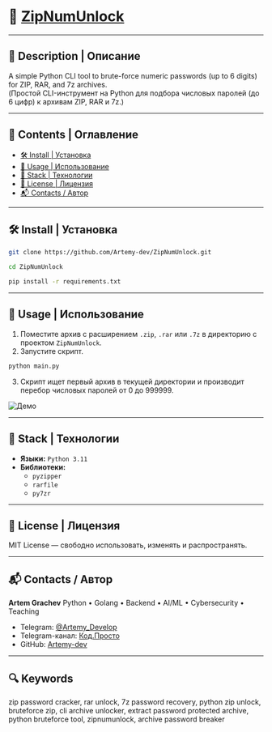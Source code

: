 # 🚀 [ZipNumUnlock]([https://github.com/Artemy-dev/ProjectName](https://github.com/Artemy-dev/ZipNumUnlock))

---

## 📝 Description | Описание

A simple Python CLI tool to brute-force numeric passwords (up to 6 digits) for ZIP, RAR, and 7z archives.<br>
(Простой CLI-инструмент на Python для подбора числовых паролей (до 6 цифр) к архивам ZIP, RAR и 7z.)

---

## 📂 Contents | Оглавление

- [🛠 Install | Установка](#-install--установка)
- [🚀 Usage | Использование](#-usage--использование)
- [🧱 Stack | Технологии](#-stack--технологии)
- [📄 License | Лицензия](#-license--лицензия)
- [📬 Contacts / Автор](#-contacts--автор) 

---

## 🛠 Install | Установка

```bash
git clone https://github.com/Artemy-dev/ZipNumUnlock.git
```

```bash
cd ZipNumUnlock
```

```bash
pip install -r requirements.txt
```

---

## 🚀 Usage | Использование

1. Поместите архив с расширением `.zip`, `.rar` или `.7z` в директорию с проектом `ZipNumUnlock`.
2. Запустите скрипт.
```bash
python main.py
```
3. Скрипт ищет первый архив в текущей директории и производит перебор числовых паролей от 0 до 999999.

![Демо](demo.gif)

---

## 🧱 Stack | Технологии

* **Языки:** `Python 3.11`
* **Библиотеки:**
  * `pyzipper`
  * `rarfile`
  * `py7zr`

---

## 📄 License | Лицензия

MIT License — свободно использовать, изменять и распространять.

---

## 📬 Contacts / Автор

**Artem Grachev**
Python • Golang • Backend • AI/ML • Cybersecurity • Teaching

* Telegram: [@Artemy_Develop](https://t.me/Artemy_Develop)
* Telegram-канал: [Код.Просто](https://t.me/code_just)
* GitHub: [Artemy-dev](https://github.com/Artemy-dev)

---

## 🔍 Keywords

zip password cracker, rar unlock, 7z password recovery, python zip unlock, bruteforce zip, cli archive unlocker, extract password protected archive, python bruteforce tool, zipnumunlock, archive password breaker
